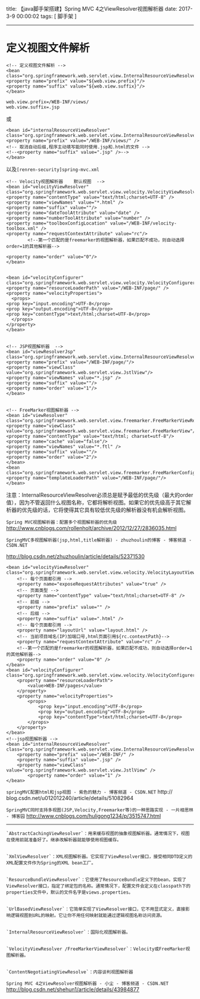 title: 【java脚手架搭建】Spring MVC 4之ViewResolver视图解析器
date: 2017-3-9 00:00:02
tags: [ 脚手架 ]


---


# 定义视图文件解析
```
<!-- 定义视图文件解析 -->
<bean class="org.springframework.web.servlet.view.InternalResourceViewResolver">
<property name="prefix" value="${web.view.prefix}"/>
<property name="suffix" value="${web.view.suffix}"/>
</bean>
```
```
web.view.prefix=/WEB-INF/views/
web.view.suffix=.jsp
```
或
```
<bean id="internalResourceViewResolver" class="org.springframework.web.servlet.view.InternalResourceViewResolver">
<property name="prefix" value="/WEB-INF/views/" />
<!-- 取消自动后缀,程序主动填写能同时使用.jsp和.html的文件 -->
<!--<property name="suffix" value=".jsp" />-->
</bean>
```
以及`[renren-security]spring-mvc.xml`
```
<!-- Velocity视图解析器    默认视图  -->
<bean id="velocityViewResolver" class="org.springframework.web.servlet.view.velocity.VelocityViewResolver">
<property name="contentType" value="text/html;charset=UTF-8" />
<property name="viewNames" value="*.html" />
<property name="suffix" value=""/>
<property name="dateToolAttribute" value="date" />
<property name="numberToolAttribute" value="number" /> 
<property name="toolboxConfigLocation" value="/WEB-INF/velocity-toolbox.xml" />
<property name="requestContextAttribute" value="rc"/>
        <!--第一个匹配的是freemarker的视图解析器，如果匹配不成功，则自动选择order=1的其他解析器--> 

<property name="order" value="0"/>
</bean>


<bean id="velocityConfigurer" class="org.springframework.web.servlet.view.velocity.VelocityConfigurer">
<property name="resourceLoaderPath" value="/WEB-INF/page/" />
<property name="velocityProperties">
  <props>
<prop key="input.encoding">UTF-8</prop>
<prop key="output.encoding">UTF-8</prop>
<prop key="contentType">text/html;charset=UTF-8</prop>
  </props>
</property>
</bean>


<!-- JSP视图解析器  -->
<bean id="viewResolverJsp" class="org.springframework.web.servlet.view.InternalResourceViewResolver">
<property name="prefix" value="/WEB-INF/page/"/>
<property name="viewClass" value="org.springframework.web.servlet.view.JstlView"/>
<property name="viewNames" value="*.jsp" />
<property name="suffix" value=""/>
<property name="order" value="1"/>
</bean>


<!-- FreeMarker视图解析器 -->
<bean id="viewResolver" class="org.springframework.web.servlet.view.freemarker.FreeMarkerViewResolver">
<property name="viewClass" value="org.springframework.web.servlet.view.freemarker.FreeMarkerView"/>
<property name="contentType" value="text/html; charset=utf-8"/>
<property name="cache" value="false"/>
<property name="viewNames" value="*.ftl" />
<property name="suffix" value=""/>
<property name="order" value="2"/>
</bean>
<bean class="org.springframework.web.servlet.view.freemarker.FreeMarkerConfigurer">
<property name="templateLoaderPath" value="/WEB-INF/page/"/>
</bean>
```
注意：InternalResourceViewResolver必须总是赋予最低的优先级（最大的order值），因为不管返回什么视图名称，它都将解析视图。如果它的优先级高于其它解析器的优先级的话，它将使得其它具有较低优先级的解析器没有机会解析视图。



`Spring MVC视图解析器：配置多个视图解析器的优先级`
http://www.cnblogs.com/rollenholt/archive/2012/12/27/2836035.html


`SpringMVC多视图解析器(jsp,html,title解析器) - zhuzhoulin的博客 - 博客频道 - CSDN.NET`

http://blog.csdn.net/zhuzhoulin/article/details/52371530



```
<bean id="velocityViewResolver" class="org.springframework.web.servlet.view.velocity.VelocityLayoutViewResolver">  
    <!-- 每个页面都引用 -->  
    <property name="exposeRequestAttributes" value="true" />  
    <!-- 页面类型 -->  
    <property name="contentType" value="text/html;charset=UTF-8" />  
    <!-- 前缀 -->  
    <property name="prefix" value="" />  
    <!-- 后缀 -->  
    <property name="suffix" value=".html" />  
    <!-- 每个页面都引用 -->  
    <property name="layoutUrl" value="layout.html" />  
    <!-- 当前项目域名(IP)加端口号,html页面引用${rc.contextPath}-->  
    <property name="requestContextAttribute" value="rc" />  
    <!--第一个匹配的是freemarker的视图解析器，如果匹配不成功，则自动选择order=1的其他解析器-->  
    <property name="order" value="0" />  
</bean>  
<bean id="velocityConfigurer" class="org.springframework.web.servlet.view.velocity.VelocityConfigurer">  
    <property name="resourceLoaderPath">  
        <value>WEB-INF/pages</value>  
    </property>  
    <property name="velocityProperties">  
        <props>  
            <prop key="input.encoding">UTF-8</prop>  
            <prop key="output.encoding">UTF-8</prop>  
            <prop key="contentType">text/html;charset=UTF-8</prop>  
        </props>  
    </property>  
</bean>  
<!--jsp视图解析器 -->  
<bean id="internalResourceViewResolver" class="org.springframework.web.servlet.view.InternalResourceViewResolver">  
    <property name="prefix" value="/WEB-INF/" />  
    <property name="suffix" value=".jsp" />  
    <property name="viewClass" value="org.springframework.web.servlet.view.JstlView" />  
        <property name="order" value="1" />  
</bean>
```
`springMVC配置html和jsp视图 - 紫色的魅力 - 博客频道 - CSDN.NET`
http:// blog.csdn.net/u012012240/article/details/51082964


`SpringMVC同时支持多视图(JSP,Velocity,Freemarker等)的一种思路实现 - 一片相思林 - 博客园`
http://www.cnblogs.com/huligong1234/p/3515747.html


---


```
`AbstractCachingViewResolver`：用来缓存视图的抽象视图解析器。通常情况下，视图在使用前就准备好了。继承改解析器就能够使用视图缓存。


`XmlViewResolver`：XML视图解析器。它实现了ViewResolver接口，接受相同DTD定义的XML配置文件作为Spring的XML bean工厂。


`ResourceBundleViewResolver`：它使用了ResourceBundle定义下的bean，实现了ViewResolver接口，指定了绑定包的名称。通常情况下，配置文件会定义在classpath下的properties文件中，默认的文件名字是views.properties。


`UrlBasedViewResolver`：它简单实现了ViewResolver接口，它不用显式定义，直接影响逻辑视图到URL的映射。它让你不用任何映射就能通过逻辑视图名称访问资源。


`InternalResourceViewResolver`：国际化视图解析器。


`VelocityViewResolver /FreeMarkerViewResolver`：Velocity或FreeMarker视图解析器。


`ContentNegotiatingViewResolve`：内容谈判视图解析器
```


`Spring MVC 4之ViewResolver视图解析器 - 小尘 - 博客频道 - CSDN.NET`
http://blog.csdn.net/shehun1/article/details/43984877